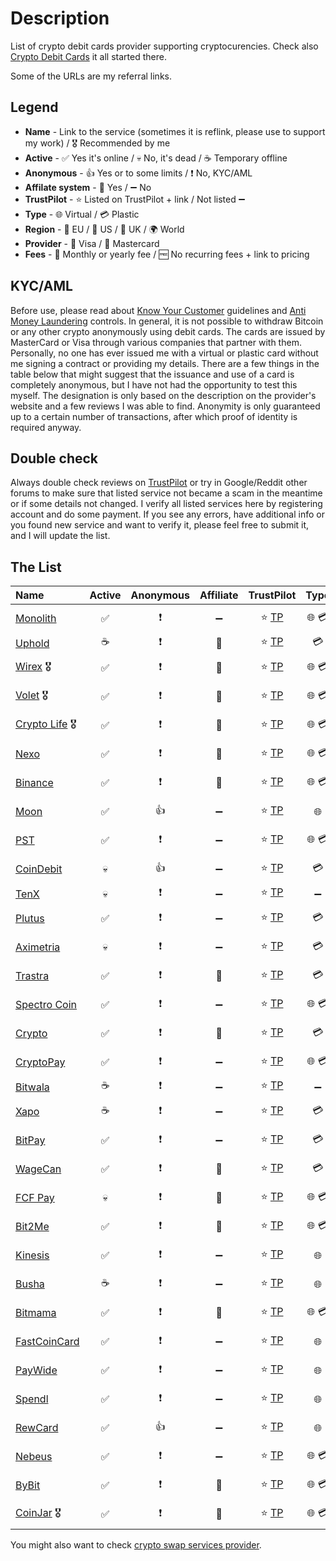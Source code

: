# Description
List of crypto debit cards provider supporting cryptocurencies. Check also [Crypto Debit Cards](https://0ut3r.space/2018/07/30/crypto-debit-cards/) it all started there.

Some of the URLs are my referral links.

## Legend
+ **Name** - Link to the service (sometimes it is reflink, please use to support my work) / 🎖️ Recommended by me
+ **Active** - :white_check_mark: Yes it's online / :skull: No, it's dead / :coffee: Temporary offline
+ **Anonymous** - :+1: Yes or to some limits / :heavy_exclamation_mark: No, KYC/AML
+ **Affilate system** - :link: Yes / :heavy_minus_sign: No 
+ **TrustPilot** - :star: Listed on TrustPilot + link / Not listed :heavy_minus_sign:
+ **Type** - :globe_with_meridians: Virtual / :credit_card: Plastic
+ **Region** - :deciduous_tree: EU / :cactus: US / :tea: UK / :earth_africa: World 
+ **Provider** - :large_blue_diamond: Visa / :red_circle: Mastercard
+ **Fees** - :calendar: Monthly or yearly fee / :free: No recurring fees + link to pricing

## KYC/AML
Before use, please read about [Know Your Customer](https://en.wikipedia.org/wiki/Know_your_customer) guidelines and [Anti Money Laundering](https://en.wikipedia.org/wiki/Money_laundering#Anti-money_laundering) controls. In general, it is not possible to withdraw Bitcoin or any other crypto anonymously using debit cards. The cards are issued by MasterCard or Visa through various companies that partner with them. Personally, no one has ever issued me with a virtual or plastic card without me signing a contract or providing my details. There are a few things in the table below that might suggest that the issuance and use of a card is completely anonymous, but I have not had the opportunity to test this myself. The designation is only based on the description on the provider's website and a few reviews I was able to find. Anonymity is only guaranteed up to a certain number of transactions, after which proof of identity is required anyway.

## Double check

Always double check reviews on [TrustPilot](https://www.trustpilot.com/) or try in Google/Reddit other forums to make sure that listed service not became a scam in the meantime or if some details not changed. I verify all listed services here by registering account and do some payment. If you see any errors, have additional info or you found new service and want to verify it, please feel free to submit it, and I will update the list.

## The List

| Name                                                         |          Active          | Anonymous |     Affiliate      | TrustPilot | Type |    Region     |      Provider      | Fees |
| :----------------------------------------------------------- | :----------------------: | :-------: | :----------------: | :--------: | :--: | :-----------: | :----------------: | :--: |
| [Monolith](https://monolith.xyz/)                            | :white_check_mark: |   :heavy_exclamation_mark:    | :heavy_minus_sign: | :star: [TP](https://www.trustpilot.com/review/monolith.xyz) | :globe_with_meridians: :credit_card: | :tea: :deciduous_tree: | :large_blue_diamond: | :free: [Fees](https://monolith.xyz/pricing/card/gbp) |
| [Uphold](https://uphold.com/)           | :coffee: |   :heavy_exclamation_mark:    |       :link:       | :star: [TP](https://www.trustpilot.com/review/uphold.com) | :credit_card: | :tea: | :red_circle: | :free: |
| [Wirex](https://wirexapp.com/r/hoek) 🎖️                        | :white_check_mark: |   :heavy_exclamation_mark:    |       :link:       | :star: [TP](https://www.trustpilot.com/review/wirexapp.com) | :globe_with_meridians: :credit_card: | :tea: :deciduous_tree: | :large_blue_diamond: :red_circle: | :free: [Fees](https://wirexapp.com/pricing) |
| [Volet](https://account.volet.com:443/referral/91ea2f45-0cb7-488b-bf05-a442d1c74ab4) 🎖️ | :white_check_mark: |   :heavy_exclamation_mark:    |       :link:       | :star: [TP](https://www.trustpilot.com/review/volet.com) | :globe_with_meridians: :credit_card: | :tea: :deciduous_tree: | :large_blue_diamond: :red_circle: | :free: [Fees](https://volet.com/fees/personal) |
| [Crypto Life](https://withcl.com/) 🎖️  | :white_check_mark: |   :heavy_exclamation_mark:    |       :link:       | :star: [TP](https://www.trustpilot.com/review/cl-cards.com) | :globe_with_meridians: :credit_card: | :earth_africa: | :large_blue_diamond: :red_circle: | :free: [Fees](https://withcl.com/wp-content/uploads/2023/11/Fee-Information-Document-CL-Card-Monavate.pdf) |
| [Nexo](https://nexo.com/ref/eol12dq9om?src=web-link) | :white_check_mark: | :heavy_exclamation_mark: | :link: | :star: [TP](https://www.trustpilot.com/review/nexo.com) | :globe_with_meridians: :credit_card: | :earth_africa: | :red_circle: | :free: [Fees](https://support.nexo.com/s/article/what-are-the-limits-and-fees-of-the-nexo-card) |
| [Binance](https://www.binance.com/) | :white_check_mark: | :heavy_exclamation_mark: | :link: | :star: [TP](https://trustpilot.com/review/binance.com) | :globe_with_meridians: :credit_card: | :tea: :deciduous_tree: | :large_blue_diamond: | :free: [Fees](https://www.binance.com/en/support/faq/binance-card-fees-and-limits-8a95adf442d646438f731ccec889b830) |
| [Moon](https://paywithmoon.com/)                             |    :white_check_mark:    |  :+1: |       :heavy_minus_sign:       | :star: [TP](https://www.trustpilot.com/review/paywithmoon.com) | :globe_with_meridians: | :cactus: | :large_blue_diamond: | :free: [Fees](https://paywithmoon.com/faqs) |
| [PST](https://pst.net/?f=be886ad32da0b260241be4e72253b798)                                      |    :white_check_mark:    |  :heavy_exclamation_mark: |       :heavy_minus_sign:       | :star: [TP](https://www.trustpilot.com/review/pst.net) | :globe_with_meridians: :credit_card: | :cactus: | :large_blue_diamond: | :calendar: [Fees](https://pst.net/cards) |
| [CoinDebit](https://www.coindebit.io/)                       |    :skull:    |  :+1: |       :heavy_minus_sign:       | :star: [TP](https://www.trustpilot.com/review/coindebit.io) | :credit_card: | :earth_africa: | :large_blue_diamond: :red_circle: | :free: [Fees](https://www.coindebit.io/faqs) |
| [TenX](https://www.tenx.tech/)                               | :skull: |   :heavy_exclamation_mark:    |       :heavy_minus_sign:       |   :star: [TP](https://www.trustpilot.com/review/tenx.tech)   | :heavy_minus_sign: | :heavy_minus_sign: | :heavy_minus_sign: | :free: |
| [Plutus](https://plutus.it/)                                 | :white_check_mark: |   :heavy_exclamation_mark:    |       :heavy_minus_sign:       | :star: [TP](https://www.trustpilot.com/review/plutus.it) | :credit_card: | :tea: :deciduous_tree: | :large_blue_diamond: | :free: [Fees](https://plutus.it/accounts) |
| [Aximetria](https://www.aximetria.com/)                      | :skull: |   :heavy_exclamation_mark:    |       :heavy_minus_sign:       | :star: [TP](https://www.trustpilot.com/review/aximetria.com) | :credit_card: | :earth_africa: | :large_blue_diamond: :red_circle: | :free: [Fees](https://www.aximetria.com/fees) |
| [Trastra](https://trastra.com/)                              | :white_check_mark: |   :heavy_exclamation_mark:    |       :link:       | :star: [TP](https://www.trustpilot.com/review/trastra.com) | :credit_card: | :earth_africa: | :large_blue_diamond: | :calendar: [Fees](https://trastra.com/fees/) |
| [Spectro Coin](https://spectrocoin.com/?referralId=fmf77x6y)                     | :white_check_mark: |   :heavy_exclamation_mark:    |       :heavy_minus_sign:       |   :star: [TP](https://www.trustpilot.com/review/spectrocoin.com)   | :globe_with_meridians: :credit_card: | :tea: :deciduous_tree: | :large_blue_diamond: |   :free: [Fees](https://spectrocoin.com/en/bitcoin-debit-card.html)   |
| [Crypto](https://crypto.com/)                       | :white_check_mark: |   :heavy_exclamation_mark:    |       :link:       | :star: [TP](https://www.trustpilot.com/review/crypto.com) | :credit_card: | :earth_africa: | :large_blue_diamond: | :free: [Fees](https://crypto.com/eea/cards) |
| [CryptoPay](https://cryptopay.me/)                           | :white_check_mark: |   :heavy_exclamation_mark:    |       :heavy_minus_sign:       | :star: [TP](https://www.trustpilot.com/review/cryptopay.me) | :globe_with_meridians: :credit_card: | :tea: :deciduous_tree: | :large_blue_diamond: |   :free: [Fees](https://cryptopay.me/crypto-card)   |
| [Bitwala](https://www.bitwala.com/)                          | :coffee: |   :heavy_exclamation_mark:    |       :heavy_minus_sign:       | :star: [TP](https://www.trustpilot.com/review/bitwala.de) | :heavy_minus_sign: | :heavy_minus_sign: | :heavy_minus_sign: | :free: |
| [Xapo](https://www.xapo.com/)                                | :coffee: |   :heavy_exclamation_mark:    |       :heavy_minus_sign:       | :star: [TP](https://www.trustpilot.com/review/www.xapo.com) | :credit_card: | :tea: | :large_blue_diamond: | :free: [Fees](https://www.xapobank.com/private-banking/global-debit-card) |
| [BitPay](https://bitpay.com/)                                | :white_check_mark: |   :heavy_exclamation_mark:    |       :heavy_minus_sign:       | :star: [TP](https://www.trustpilot.com/review/bitpay.com) | :credit_card: | :cactus: | :red_circle: | :free: [Fees](https://bitpay.com/card) |
| [WageCan](https://wagecan.com/?r=JKNDAH)                              | :white_check_mark: |   :heavy_exclamation_mark:    |       :link:       | :star: [TP](https://www.trustpilot.com/review/wagecan.com) | :credit_card: | :earth_africa: | :red_circle: | :free: [Fees](https://wagecan.com/card/fee) |
| [FCF Pay](https://fcfpay.com/)                               | :skull: |   :heavy_exclamation_mark:    | :link: | :star: [TP](https://www.trustpilot.com/review/fcfpay.com) | :globe_with_meridians: :credit_card: | :earth_africa: | :large_blue_diamond: | :calendar: [Fees](https://fcfpay.com/physical-prepaid-crypto-cards/) |
| [Bit2Me](https://bit2me.com/)                                | :white_check_mark: |   :heavy_exclamation_mark:    |       :link:       | :star: [TP](https://www.trustpilot.com/review/www.bit2me.com) | :globe_with_meridians: :credit_card: | :earth_africa: | :red_circle: | :free: [Fees](https://bit2me.com/suite/card) |
| [Kinesis](https://kinesis.money/)                            | :white_check_mark: |   :heavy_exclamation_mark:    |       :heavy_minus_sign:       | :star: [TP](https://www.trustpilot.com/review/kinesis.money) | :globe_with_meridians: | :earth_africa: | :red_circle: | :free: [Fees](https://kinesis.money/about-us/fees/#h-kinesis-virtual-card-fees-limits) |
| [Busha](https://www.busha.co/)                               | :coffee: |   :heavy_exclamation_mark:    | :heavy_minus_sign: | :star: [TP](https://www.trustpilot.com/review/www.busha.co) | :globe_with_meridians: | :earth_africa: | :red_circle: | :free: [Fees](https://www.busha.co/card) |
| [Bitmama](https://bitmama.io/)                               | :white_check_mark: |   :heavy_exclamation_mark:    |       :link:       | :star: [TP](https://www.trustpilot.com/review/bitmama.io) | :globe_with_meridians: :credit_card: | :earth_africa: | :red_circle: | :free: [Fees](https://bitmama.io/crypto-card/) |
| [FastCoinCard](https://fastcoincard.com/)                    | :white_check_mark: |   :heavy_exclamation_mark:    |       :heavy_minus_sign:       | :star: [TP](https://www.trustpilot.com/review/fastcoincard.com) | :globe_with_meridians: | :earth_africa: | :large_blue_diamond: | :free: [Fees](https://fastcoincard.com/pricing.php) |
| [PayWide](https://www.paywide.io/)                           | :white_check_mark: |   :heavy_exclamation_mark:    |       :heavy_minus_sign:       | :star: [TP](https://www.trustpilot.com/review/paywide.io) | :globe_with_meridians: | :earth_africa: | :large_blue_diamond: | :free: [Fees](https://support.paywide.io/hc/en-us/articles/5311192261527-What-s-PayWide-Cards-fee-structure) |
| [Spendl](https://getspendl.com/)                             | :white_check_mark: |   :heavy_exclamation_mark:    |       :heavy_minus_sign:       | :star: [TP](https://www.trustpilot.com/review/getspendl.com) | :globe_with_meridians: | :earth_africa: | :large_blue_diamond: | :free: [Fees](https://getspendl.zendesk.com/hc/en-us/articles/4404107862417-Spendl-pricing-fees-and-limits) |
| [RewCard](https://rewcard.com/)                              | :white_check_mark: |  :+1: |       :heavy_minus_sign:       | :star: [TP](https://www.trustpilot.com/review/rewcard.com) | :globe_with_meridians: | :earth_africa: | :large_blue_diamond: :red_circle: | :free: [Fees](https://rewcard.com/price.php) |
| [Nebeus](https://nebeus.com/) | :white_check_mark: | :heavy_exclamation_mark: | :heavy_minus_sign: | :star: [TP](https://www.trustpilot.com/review/www.nebeus.com) | :globe_with_meridians: :credit_card: | :earth_africa: | :large_blue_diamond: :red_circle: | :free: [Fees](https://support.nebeus.com/portal/en/kb/articles/nebeuscryptocard) |
| [ByBit](https://www.bybit.com/) | :white_check_mark: | :heavy_exclamation_mark: | :link: | :star: [TP](https://www.trustpilot.com/review/bybit.com) | :globe_with_meridians: :credit_card: | :tea: :deciduous_tree: | :red_circle: | :free: [Fees](https://www.bybit.com/en-US/promo/global/bybit-card) |
| [CoinJar](https://cjr.io/exuz) 🎖️ | :white_check_mark: | :heavy_exclamation_mark: | :link: | :star: [TP](https://www.trustpilot.com/review/www.coinjar.com) | :globe_with_meridians: :credit_card: | :tea: :cactus: | :red_circle: | :free: [Fees](https://support.coinjar.com/hc/en-us/articles/4403702613529-CoinJar-Card-fees-and-limits) |

You might also want to check [crypto swap services provider](https://github.com/h0ek/crypto-swap).
